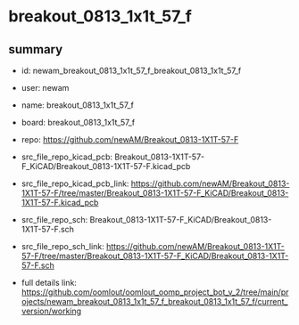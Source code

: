 # breakout_0813_1x1t_57_f
 
## summary 
* id: newam_breakout_0813_1x1t_57_f_breakout_0813_1x1t_57_f
* user: newam
* name: breakout_0813_1x1t_57_f
* board: breakout_0813_1x1t_57_f
* repo: https://github.com/newAM/Breakout_0813-1X1T-57-F
* src_file_repo_kicad_pcb: Breakout_0813-1X1T-57-F_KiCAD/Breakout_0813-1X1T-57-F.kicad_pcb
* src_file_repo_kicad_pcb_link: https://github.com/newAM/Breakout_0813-1X1T-57-F/tree/master/Breakout_0813-1X1T-57-F_KiCAD/Breakout_0813-1X1T-57-F.kicad_pcb


* src_file_repo_sch: Breakout_0813-1X1T-57-F_KiCAD/Breakout_0813-1X1T-57-F.sch
* src_file_repo_sch_link: https://github.com/newAM/Breakout_0813-1X1T-57-F/tree/master/Breakout_0813-1X1T-57-F_KiCAD/Breakout_0813-1X1T-57-F.sch
* full details link: https://github.com/oomlout/oomlout_oomp_project_bot_v_2/tree/main/projects/newam_breakout_0813_1x1t_57_f_breakout_0813_1x1t_57_f/current_version/working  








